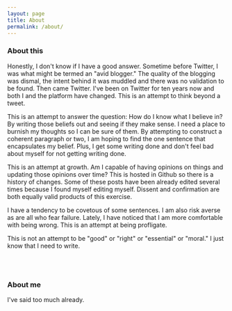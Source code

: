 ```yaml
---
layout: page
title: About
permalink: /about/
---
```


### About this

Honestly, I don't know if I have a good answer. Sometime before Twitter, I was what might be termed an "avid blogger." The quality of the blogging was dismal, the intent behind it was muddled and there was no validation to be found. Then came Twitter. I've been on Twitter for ten years now and both I and the platform have changed. This is an attempt to think beyond a tweet. 

This is an attempt to answer the question: How do I know what I believe in? By writing those beliefs out and seeing if they make sense. I need a place to burnish my thoughts so I can be sure of them. By attempting to construct a coherent paragraph or two, I am hoping to find the one sentence that encapsulates my belief. Plus, I get some writing done and don't feel bad about myself for not getting writing done. 

This is an attempt at growth. Am I capable of having opinions on things and updating those opinions over time? This is hosted in Github so there is a history of changes. Some of these posts have been already edited several times because I found myself editing myself. Dissent and confirmation are both equally valid products of this exercise. 

I have a tendency to be covetous of some sentences. I am also risk averse as are all who fear failure. Lately, I have noticed that I am more comfortable with being wrong. This is an attempt at being profligate. 

This is not an attempt to be "good" or "right" or "essential" or "moral." I just know that I need to write. 

<br/><br/>

### About me

I've said too much already.
